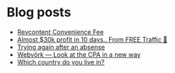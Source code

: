 # Blog posts
<!-- BLOG-POST-LIST:START -->
- [Revcontent Convenience Fee](https://afflift.com/f/threads/revcontent-convenience-fee.10005/)
- [Almost $30k profit in 10 days.. From FREE Traffic 🚀](https://afflift.com/f/threads/almost-30k-profit-in-10-days-from-free-traffic-%F0%9F%9A%80.9922/)
- [Trying again after an absense](https://afflift.com/f/threads/trying-again-after-an-absense.9781/)
- [Webvõrk — Look at the CPA in a new way](https://afflift.com/f/threads/webv%C3%B5rk-%E2%80%94-look-at-the-cpa-in-a-new-way.2820/)
- [Which country do you live in?](https://afflift.com/f/threads/which-country-do-you-live-in.65/)
<!-- BLOG-POST-LIST:END -->
